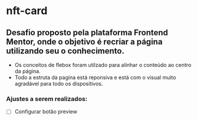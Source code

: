# nft-card
## Desafio proposto pela plataforma Frontend Mentor, onde o objetivo é recriar a página utilizando seu o conhecimento.

* Os conceitos de flebox foram utilzado para alinhar o conteúdo ao centro da página.
* Todo a estruta da pagina está reponsiva e está com o visual muito agradável para todo os dispositivos. 

### Ajustes a serem realizados: 
- [ ] Configurar botão preview
